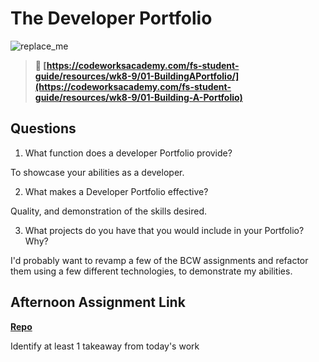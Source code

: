 # The Developer Portfolio

![replace_me](https://codeworks.blob.core.windows.net/public/assets/img/illustrations/placeholder.svg)

> **📖 [https://codeworksacademy.com/fs-student-guide/resources/wk8-9/01-BuildingAPortfolio/](https://codeworksacademy.com/fs-student-guide/resources/wk8-9/01-Building-A-Portfolio)**

## Questions

1. What function does a developer Portfolio provide?

To showcase your abilities as a developer.

2. What makes a Developer Portfolio effective?

Quality, and demonstration of the skills desired.

3. What projects do you have that you would include in your Portfolio? Why?

I'd probably want to revamp a few of the BCW assignments and refactor them using a few different technologies, to demonstrate my abilities.

## Afternoon Assignment Link

**[Repo](https://github.com/Annikyet/<ASSIGNMENT_REPO>)**

Identify at least 1 takeaway from today's work
